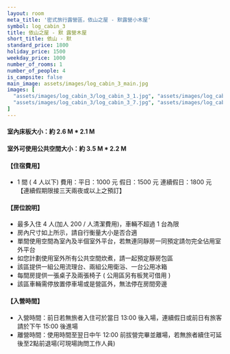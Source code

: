 ```yaml
---
layout: room
meta_title: '密式旅行露營區，依山之屋 - 默露營小木屋'
symbol: log_cabin_3
title: 依山之屋 - 默 露營木屋
short_title: 依山 - 默
standard_price: 1800
holiday_price: 1500
weekday_price: 1000
number_of_rooms: 1
number_of_people: 4
is_campsite: false
main_image: assets/images/log_cabin_3_main.jpg
images: [
  "assets/images/log_cabin_3/log_cabin_3_1.jpg", "assets/images/log_cabin_3/log_cabin_3_2.jpg", "assets/images/log_cabin_3/log_cabin_3_3.jpg", "assets/images/log_cabin_3/log_cabin_3_4.jpg", "assets/images/log_cabin_3/log_cabin_3_5.jpg", "assets/images/log_cabin_3/log_cabin_3_6.jpg",
  "assets/images/log_cabin_3/log_cabin_3_7.jpg", "assets/images/log_cabin_3/log_cabin_3_8.jpg", "assets/images/log_cabin_3/log_cabin_3_9.jpg", "assets/images/log_cabin_3/log_cabin_3_10.jpg", "assets/images/log_cabin_3/log_cabin_3_11.jpg", "assets/images/log_cabin_3/log_cabin_3_12.jpg", "assets/images/map_info.jpg", "assets/images/booking_announcement.jpg"
]
---
```


#### 室內床板大小：約 2.6 M * 2.1 M
#### 室外可使用公共空間大小：約 3.5 M * 2.2 M

<h4 class="yellow">【住宿費用】</h4>
<ul class="yellow">
  <li>1 間 ( 4 人以下) 費用：平日：1000 元  假日：1500 元  連續假日：1800 元【連續假期限接三天兩夜或以上之預訂】</li>
</ul>

#### 【房位說明】
- 最多入住 4 人(加人 200 / 人清潔費用)，車輛不超過 1 台為限
- 房內尺寸如上所示，請自行衡量大小是否合適
- 單間使用空間為室內及半個室外平台，若無連同靜房一同預定請勿完全佔用室外平台 
- 如您計劃使用室外所有公共空間炊煮，請一起預定靜房包區
- 該區提供一組公用流理台、兩組公用衛浴、一台公用冰箱
- 每間房提供一張桌子及兩張椅子 ( 公用區另有板凳可借用 )
- 該區車輛需停放置停車場或是營區外，無法停在房間旁邊

<h4 class="yellow">【入營時間】</h4>
<ul class="yellow">
  <li>入營時間：前日若無旅者入住可於當日 13:00 後入場，連續假日或前日有旅客請於下午 15:00 後進場</li>
  <li>離營時間：使用時間至翌日中午 12:00 前拔營完畢並離場，若無旅者續住可延後至2點前退場(可現場詢問工作人員)</li>
</ul>

